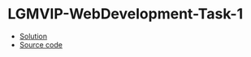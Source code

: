 # LGMVIP-WebDevelopment-Task-1

- [Solution](https://github.com/Sameer-Shahzada/LGMVIP-WebDevelopmentIntern-Task-1/index.html)
- [Source code](./1.Maths-Website(HTML+CSS)Project/)
